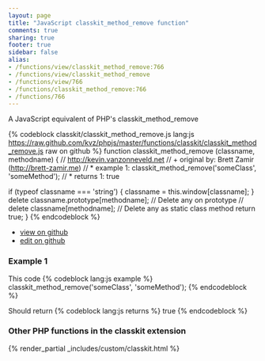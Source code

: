 ```yaml
---
layout: page
title: "JavaScript classkit_method_remove function"
comments: true
sharing: true
footer: true
sidebar: false
alias:
- /functions/view/classkit_method_remove:766
- /functions/view/classkit_method_remove
- /functions/view/766
- /functions/classkit_method_remove:766
- /functions/766
---
```

<!-- Generated by Rakefile:build -->
A JavaScript equivalent of PHP's classkit_method_remove

{% codeblock classkit/classkit_method_remove.js lang:js https://raw.github.com/kvz/phpjs/master/functions/classkit/classkit_method_remove.js raw on github %}
function classkit_method_remove (classname, methodname) {
  // http://kevin.vanzonneveld.net
  // +   original by: Brett Zamir (http://brett-zamir.me)
  // *     example 1: classkit_method_remove('someClass', 'someMethod');
  // *     returns 1: true

  if (typeof classname === 'string') {
    classname = this.window[classname];
  }
  delete classname.prototype[methodname]; // Delete any on prototype
  // delete classname[methodname]; // Delete any as static class method
  return true;
}
{% endcodeblock %}

 - [view on github](https://github.com/kvz/phpjs/blob/master/functions/classkit/classkit_method_remove.js)
 - [edit on github](https://github.com/kvz/phpjs/edit/master/functions/classkit/classkit_method_remove.js)

### Example 1
This code
{% codeblock lang:js example %}
classkit_method_remove('someClass', 'someMethod');
{% endcodeblock %}

Should return
{% codeblock lang:js returns %}
true
{% endcodeblock %}


### Other PHP functions in the classkit extension
{% render_partial _includes/custom/classkit.html %}
